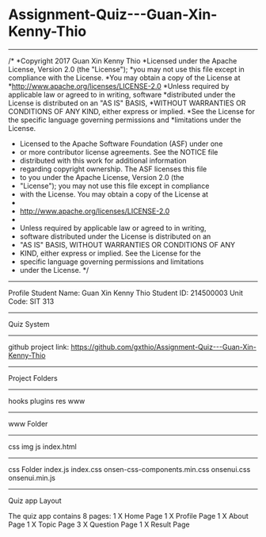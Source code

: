 # Assignment-Quiz---Guan-Xin-Kenny-Thio
************************************************************************************
/*
 *Copyright 2017 Guan Xin Kenny Thio
 *Licensed under the Apache License, Version 2.0 (the "License");
 *you may not use this file except in compliance with the License.
 *You may obtain a copy of the License at
 *http://www.apache.org/licenses/LICENSE-2.0
 *Unless required by applicable law or agreed to in writing, software
 *distributed under the License is distributed on an "AS IS" BASIS,
 *WITHOUT WARRANTIES OR CONDITIONS OF ANY KIND, either express or implied.
 *See the License for the specific language governing permissions and
 *limitations under the License.

 * Licensed to the Apache Software Foundation (ASF) under one
 * or more contributor license agreements.  See the NOTICE file
 * distributed with this work for additional information
 * regarding copyright ownership.  The ASF licenses this file
 * to you under the Apache License, Version 2.0 (the
 * "License"); you may not use this file except in compliance
 * with the License.  You may obtain a copy of the License at
 *
 * http://www.apache.org/licenses/LICENSE-2.0
 *
 * Unless required by applicable law or agreed to in writing,
 * software distributed under the License is distributed on an
 * "AS IS" BASIS, WITHOUT WARRANTIES OR CONDITIONS OF ANY
 * KIND, either express or implied.  See the License for the
 * specific language governing permissions and limitations
 * under the License.
 */
***********************************************************************************
Profile
Student Name: Guan Xin Kenny Thio
Student ID: 214500003
Unit Code: SIT 313
************************************************************************************
Quiz System
***********************************************************************************
github project link: https://github.com/gxthio/Assignment-Quiz---Guan-Xin-Kenny-Thio
*************************************************************************************
Project Folders
***************
hooks
plugins
res
www
______________

www Folder
*************
css
img
js
index.html
_____________

css Folder
index.js
index.css
onsen-css-components.min.css
onsenui.css
onsenui.min.js

**************************************************************************************
Quiz app Layout

The quiz app contains 8 pages:
1 X Home Page
1 X Profile Page
1 X About Page
1 X Topic Page
3 X Question Page
1 X Result Page

